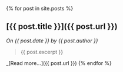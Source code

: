 ---
---

{% for post in site.posts %}
## [{{ post.title }}]({{ post.url }})
_On {{ post.date }} by *{{ post.author }}*_
> {{ post.excerpt }}

_[Read more...]({{ post.url }})
{% endfor %}